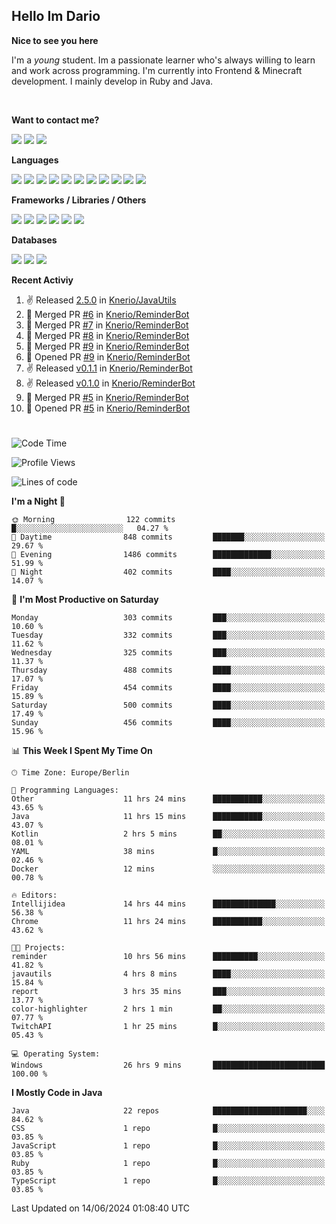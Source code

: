 <h2>Hello Im Dario</h2>

**Nice to see you here**

I'm a *young* student. Im a passionate learner who's always willing to learn and work across
programming. I'm currently into Frontend & Minecraft development. I mainly develop in Ruby and Java.

<br/>

**Want to contact me?**

<a href="https://github.com/knerio"><img src="https://img.shields.io/badge/-Github-blue?style=for-the-badge&logo=github&logoColor=white"/></a> <a href="https://discord.com/users/639416958923702292"><img src="https://img.shields.io/badge/-knerio-blue?style=for-the-badge&logo=discord&logoColor=white"/></a> <a href="https://twitch.tv/dopalos_"><img src="https://img.shields.io/badge/-twitch-blue?style=for-the-badge&logo=twitch&logoColor=white"/></a>

**Languages**

<img src="https://img.shields.io/badge/-HTML-blue?style=for-the-badge&logo=html5&logoColor=white"/> <img src="https://img.shields.io/badge/-CSS-blue?style=for-the-badge&logo=CSS3&logoColor=white"/> <img src="https://img.shields.io/badge/-Javascript-blue?style=for-the-badge&logo=javascript&logoColor=white"/> <img src="https://img.shields.io/badge/-Typescript-blue?style=for-the-badge&logo=TypeScript&logoColor=white"/> <img src="https://img.shields.io/badge/-Java-blue?style=for-the-badge&logo=java&logoColor=white"/> <img src="https://img.shields.io/badge/-Kotlin-blue?style=for-the-badge&logo=kotlin&logoColor=white"/> <img src="https://img.shields.io/badge/-SQL-blue?style=for-the-badge&logo=MYSQL&logoColor=white"/> <img src="https://img.shields.io/badge/-Markdown-blue?style=for-the-badge&logo=Markdown&logoColor=white"/> <img src="https://img.shields.io/badge/-JSON-blue?style=for-the-badge&logo=JSON&logoColor=white"/> <img src="https://img.shields.io/badge/-Git-blue?style=for-the-badge&logo=Git&logoColor=white"/> <img src="https://img.shields.io/badge/-Ruby-blue?style=for-the-badge&logo=Ruby&logoColor=white"/>
<br/>

 **Frameworks / Libraries / Others**

<img src="https://img.shields.io/badge/-Bootstrap-blue?style=for-the-badge&logo=Bootstrap&logoColor=white"/> <img src="https://img.shields.io/badge/-Node.JS-blue?style=for-the-badge&logo=node.js&logoColor=white"/> <img src="https://img.shields.io/badge/-React-blue?style=for-the-badge&logo=React&logoColor=white"/> <img src="https://img.shields.io/badge/-Express-blue?style=for-the-badge&logo=Express&logoColor=white"/> <img src="https://img.shields.io/badge/-Next.Js-blue?style=for-the-badge&logo=Next.Js&logoColor=white"/> <img src="https://img.shields.io/badge/-Ruby_On_Rails-blue?style=for-the-badge&logo=ruby-on-rails&logoColor=white"/>

**Databases**

<img src="https://img.shields.io/badge/-MongoDB-blue?style=for-the-badge&logo=mongodb&logoColor=white"/> <img src="https://img.shields.io/badge/-MariaDB-blue?style=for-the-badge&logo=MariaDB&logoColor=white"/>
<img src="https://img.shields.io/badge/-PostgreSQL-blue?style=for-the-badge&logo=PostgreSQl&logoColor=white"/>

**Recent Activiy**

<!--RECENT_ACTIVITY:start-->
1. ✌️ Released [2.5.0](https://github.com/Knerio/JavaUtils/releases/tag/2.5.0) in [Knerio/JavaUtils](https://github.com/Knerio/JavaUtils)<br>
2. 🎉 Merged PR [#6](https://github.com/Knerio/ReminderBot/pull/6) in [Knerio/ReminderBot](https://github.com/Knerio/ReminderBot)<br>
3. 🎉 Merged PR [#7](https://github.com/Knerio/ReminderBot/pull/7) in [Knerio/ReminderBot](https://github.com/Knerio/ReminderBot)<br>
4. 🎉 Merged PR [#8](https://github.com/Knerio/ReminderBot/pull/8) in [Knerio/ReminderBot](https://github.com/Knerio/ReminderBot)<br>
5. 🎉 Merged PR [#9](https://github.com/Knerio/ReminderBot/pull/9) in [Knerio/ReminderBot](https://github.com/Knerio/ReminderBot)<br>
6. 💪 Opened PR [#9](https://github.com/Knerio/ReminderBot/pull/9) in [Knerio/ReminderBot](https://github.com/Knerio/ReminderBot)<br>
7. ✌️ Released [v0.1.1](https://github.com/Knerio/ReminderBot/releases/tag/v0.1.1) in [Knerio/ReminderBot](https://github.com/Knerio/ReminderBot)<br>
8. ✌️ Released [v0.1.0](https://github.com/Knerio/ReminderBot/releases/tag/v0.1.0) in [Knerio/ReminderBot](https://github.com/Knerio/ReminderBot)<br>
9. 🎉 Merged PR [#5](https://github.com/Knerio/ReminderBot/pull/5) in [Knerio/ReminderBot](https://github.com/Knerio/ReminderBot)<br>
10. 💪 Opened PR [#5](https://github.com/Knerio/ReminderBot/pull/5) in [Knerio/ReminderBot](https://github.com/Knerio/ReminderBot)<br>
<!--RECENT_ACTIVITY:end-->
 
#

<!--START_SECTION:waka-->
![Code Time](http://img.shields.io/badge/Code%20Time-383%20hrs%2019%20mins-blue)

![Profile Views](http://img.shields.io/badge/Profile%20Views-869-blue)

![Lines of code](https://img.shields.io/badge/From%20Hello%20World%20I%27ve%20Written-135.3%20thousand%20lines%20of%20code-blue)

**I'm a Night 🦉** 

```text
🌞 Morning                122 commits         █░░░░░░░░░░░░░░░░░░░░░░░░   04.27 % 
🌆 Daytime                848 commits         ███████░░░░░░░░░░░░░░░░░░   29.67 % 
🌃 Evening                1486 commits        █████████████░░░░░░░░░░░░   51.99 % 
🌙 Night                  402 commits         ████░░░░░░░░░░░░░░░░░░░░░   14.07 % 
```
📅 **I'm Most Productive on Saturday** 

```text
Monday                   303 commits         ███░░░░░░░░░░░░░░░░░░░░░░   10.60 % 
Tuesday                  332 commits         ███░░░░░░░░░░░░░░░░░░░░░░   11.62 % 
Wednesday                325 commits         ███░░░░░░░░░░░░░░░░░░░░░░   11.37 % 
Thursday                 488 commits         ████░░░░░░░░░░░░░░░░░░░░░   17.07 % 
Friday                   454 commits         ████░░░░░░░░░░░░░░░░░░░░░   15.89 % 
Saturday                 500 commits         ████░░░░░░░░░░░░░░░░░░░░░   17.49 % 
Sunday                   456 commits         ████░░░░░░░░░░░░░░░░░░░░░   15.96 % 
```


📊 **This Week I Spent My Time On** 

```text
🕑︎ Time Zone: Europe/Berlin

💬 Programming Languages: 
Other                    11 hrs 24 mins      ███████████░░░░░░░░░░░░░░   43.65 % 
Java                     11 hrs 15 mins      ███████████░░░░░░░░░░░░░░   43.07 % 
Kotlin                   2 hrs 5 mins        ██░░░░░░░░░░░░░░░░░░░░░░░   08.01 % 
YAML                     38 mins             █░░░░░░░░░░░░░░░░░░░░░░░░   02.46 % 
Docker                   12 mins             ░░░░░░░░░░░░░░░░░░░░░░░░░   00.78 % 

🔥 Editors: 
Intellijidea             14 hrs 44 mins      ██████████████░░░░░░░░░░░   56.38 % 
Chrome                   11 hrs 24 mins      ███████████░░░░░░░░░░░░░░   43.62 % 

🐱‍💻 Projects: 
reminder                 10 hrs 56 mins      ██████████░░░░░░░░░░░░░░░   41.82 % 
javautils                4 hrs 8 mins        ████░░░░░░░░░░░░░░░░░░░░░   15.84 % 
report                   3 hrs 35 mins       ███░░░░░░░░░░░░░░░░░░░░░░   13.77 % 
color-highlighter        2 hrs 1 min         ██░░░░░░░░░░░░░░░░░░░░░░░   07.77 % 
TwitchAPI                1 hr 25 mins        █░░░░░░░░░░░░░░░░░░░░░░░░   05.43 % 

💻 Operating System: 
Windows                  26 hrs 9 mins       █████████████████████████   100.00 % 
```

**I Mostly Code in Java** 

```text
Java                     22 repos            █████████████████████░░░░   84.62 % 
CSS                      1 repo              █░░░░░░░░░░░░░░░░░░░░░░░░   03.85 % 
JavaScript               1 repo              █░░░░░░░░░░░░░░░░░░░░░░░░   03.85 % 
Ruby                     1 repo              █░░░░░░░░░░░░░░░░░░░░░░░░   03.85 % 
TypeScript               1 repo              █░░░░░░░░░░░░░░░░░░░░░░░░   03.85 % 
```




 Last Updated on 14/06/2024 01:08:40 UTC
<!--END_SECTION:waka-->

